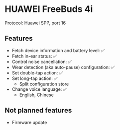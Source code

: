 # HUAWEI FreeBuds 4i

Protocol: Huawei SPP, port 16

## Features

- Fetch device information and battery level: ✅
- Fetch in-ear status: ✅
- Control noise cancellation: ✅
- Wear detection (aka auto-pause) configuration: ✅
- Set double-tap action: ✅
- Set long-tap action: ✅
  - Split configuration store
- Change voice language: ✅
  - English, Chinese

## Not planned features

- Firmware update
